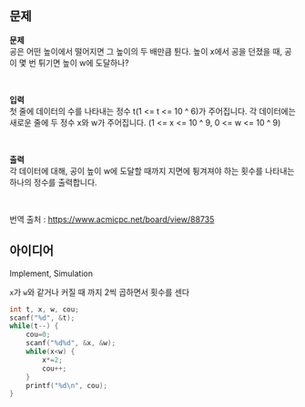 ## 문제
**문제**  
공은 어떤 높이에서 떨어지면 그 높이의 두 배만큼 튄다. 높이 x에서 공을 던졌을 때, 공이 몇 번 튀기면 높이 w에 도달하나?  

<br/>

**입력**  
첫 줄에 데이터의 수를 나타내는 정수 t(1 <= t <= 10 ^ 6)가 주어집니다. 각 데이터에는 새로운 줄에 두 정수 x와 w가 주어집니다. (1 <= x <= 10 ^ 9, 0 <= w <= 10 ^ 9)  

<br/>

**출력**  
각 데이터에 대해, 공이 높이 w에 도달할 때까지 지면에 튕겨져야 하는 횟수를 나타내는 하나의 정수를 출력합니다.

<br/>

번역 출처 : https://www.acmicpc.net/board/view/88735

## 아이디어
Implement, Simulation  
  
`x`가 `w`와 같거나 커질 때 까지 2씩 곱하면서 횟수를 센다
```c
int t, x, w, cou;
scanf("%d", &t);
while(t--) {
	cou=0;
	scanf("%d%d", &x, &w);
	while(x<w) {
		x*=2;
		cou++;
	}
	printf("%d\n", cou);
}
```
